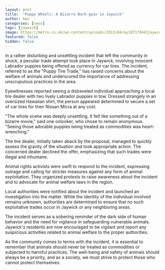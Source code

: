 ```yaml
---
layout: post
title:  "Puppy Wheels: A Bizarre Bark-gain in Jaywick"
author: ben
categories: [news]
tags: [jaywick]
image: https://metro.co.uk/wp-content/uploads/2013/04/ay107178443jaywick-united-k.jpg?quality=90&strip=all&zoom=1&resize=1225%2C0](https://www.derelictlondon.com/uploads/5/6/0/3/5603187/jaywick-aug-2019-46.jpg
featured: false
hidden: false
---
```


In a rather disturbing and unsettling incident that left the community in shock, a peculiar trade attempt took place in Jaywick, involving innocent Labrador puppies being offered as currency for car tires. The incident, referred to as the "Puppy Tire Trade," has raised concerns about the welfare of animals and underscored the importance of addressing unscrupulous practices in the area.

Eyewitnesses reported seeing a disheveled individual approaching a local tire dealer with two lively Labrador puppies in tow. Dressed strangely in an oversized Hawaiian shirt, the person appeared determined to secure a set of car tires for their Nissan Micra at any cost.

"The whole scene was deeply unsettling. It felt like something out of a bizarre movie," said one onlooker, who chose to remain anonymous. "Seeing those adorable puppies being treated as commodities was heart-wrenching."

The tire dealer, initially taken aback by the proposal, managed to quickly assess the gravity of the situation and took appropriate action. The concerned dealer declined the offer, emphasizing that such trades were illegal and inhumane.

Animal rights activists were swift to respond to the incident, expressing outrage and calling for stricter measures against any form of animal exploitation. They organized protests to raise awareness about the incident and to advocate for animal welfare laws in the region.

Local authorities were notified about the incident and launched an investigation into the matter. While the identity of the individual involved remains unknown, authorities are determined to ensure that no such exploitative trades occur in Jaywick or any neighboring areas.

The incident serves as a sobering reminder of the dark side of human behavior and the need for vigilance in safeguarding vulnerable animals. Jaywick's residents are now encouraged to be vigilant and report any suspicious activities related to animal welfare to the proper authorities.

As the community comes to terms with the incident, it is essential to remember that animals should never be treated as commodities or subjected to harmful practices. The well-being and safety of animals should always be a priority, and as a society, we must strive to protect those who cannot protect themselves.
